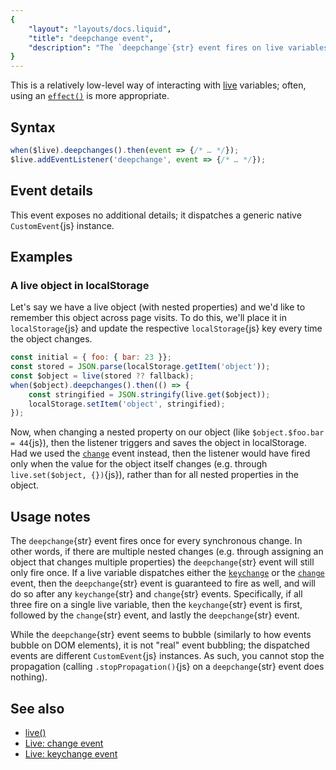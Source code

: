 ```yaml
---
{
	"layout": "layouts/docs.liquid",
	"title": "deepchange event",
	"description": "The `deepchange`{str} event fires on live variables when a variable itself or one of its nested properties has changed."
}
---
```


This is a relatively low-level way of interacting with [live](/docs/live/) variables; often, using an [`effect()`](/docs/effect/) is more appropriate.

## Syntax

```js
when($live).deepchanges().then(event => {/* … */});
$live.addEventListener('deepchange', event => {/* … */});
```

## Event details

This event exposes no additional details; it dispatches a generic native `CustomEvent`{js} instance.

## Examples

### A live object in localStorage

Let's say we have a live object (with nested properties) and we'd like to remember this object across page visits. To do this, we'll place it in `localStorage`{js} and update the respective `localStorage`{js} key every time the object changes.

```js
const initial = { foo: { bar: 23 }};
const stored = JSON.parse(localStorage.getItem('object'));
const $object = live(stored ?? fallback);
when($object).deepchanges().then(() => {
	const stringified = JSON.stringify(live.get($object));
	localStorage.setItem('object', stringified);
});
```

Now, when changing a nested property on our object (like `$object.$foo.bar = 44`{js}), then the listener triggers and saves the object in localStorage. Had we used the [`change`](/docs/live/change/) event instead, then the listener would have fired only when the value for the object itself changes (e.g. through `live.set($object, {})`{js}), rather than for all nested properties in the object.

## Usage notes

The `deepchange`{str} event fires once for every synchronous change. In other words, if there are multiple nested changes (e.g. through assigning an object that changes multiple properties) the `deepchange`{str} event will still only fire once. If a live variable dispatches either the  [`keychange`](/docs/live/keychange/) or the [`change`](/docs/live/change/) event, then the `deepchange`{str} event is guaranteed to fire as well, and will do so after any `keychange`{str} and `change`{str} events. Specifically, if all three fire on a single live variable, then the `keychange`{str} event is first, followed by the `change`{str} event, and lastly the `deepchange`{str} event.

While the `deepchange`{str} event seems to bubble (similarly to how events bubble on DOM elements), it is not "real" event bubbling; the dispatched events are different `CustomEvent`{js} instances. As such, you cannot stop the propagation (calling `.stopPropagation()`{js} on a `deepchange`{str} event does nothing).

## See also

- [live()](/docs/live/)
- [Live: change event](/docs/live/change/)
- [Live: keychange event](/docs/live/keychange/)
